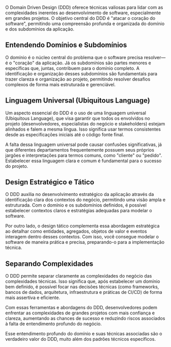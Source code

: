 O Domain Driven Design (DDD) oferece técnicas valiosas para lidar com as complexidades inerentes ao desenvolvimento de software, especialmente em grandes projetos. O objetivo central do DDD é "atacar o coração do software", permitindo uma compreensão profunda e organizada do domínio e dos subdomínios da aplicação.

## Entendendo Domínios e Subdomínios

O domínio é o núcleo central do problema que o software precisa resolver—é o "coração" da aplicação. Já os subdomínios são partes menores e específicas que, juntas, contribuem para o domínio completo. A identificação e organização desses subdomínios são fundamentais para trazer clareza e organização ao projeto, permitindo resolver desafios complexos de forma mais estruturada e gerenciável.

## Linguagem Universal (Ubiquitous Language)

Um aspecto essencial do DDD é o uso de uma linguagem universal (Ubiquitous Language), que visa garantir que todos os envolvidos no projeto (desenvolvedores, especialistas do negócio e stakeholders) estejam alinhados e falem a mesma língua. Isso significa usar termos consistentes desde as especificações iniciais até o código fonte final.

A falta dessa linguagem universal pode causar confusões significativas, já que diferentes departamentos frequentemente possuem seus próprios jargões e interpretações para termos comuns, como "cliente" ou "pedido". Estabelecer essa linguagem clara e comum é fundamental para o sucesso do projeto.

## Design Estratégico e Tático

O DDD auxilia no desenvolvimento estratégico da aplicação através da identificação clara dos contextos do negócio, permitindo uma visão ampla e estruturada. Com o domínio e os subdomínios definidos, é possível estabelecer contextos claros e estratégias adequadas para modelar o software.

Por outro lado, o design tático complementa essa abordagem estratégica ao detalhar como entidades, agregados, objetos de valor e eventos interagem dentro desses contextos. Com isso, você consegue modelar o software de maneira prática e precisa, preparando-o para a implementação técnica.

## Separando Complexidades

O DDD permite separar claramente as complexidades do negócio das complexidades técnicas. Isso significa que, após estabelecer um domínio bem definido, é possível focar nas decisões técnicas (como frameworks, bancos de dados, arquitetura, infraestrutura e práticas de CI/CD) de forma mais assertiva e eficiente.

Com essas ferramentas e abordagens do DDD, desenvolvedores podem enfrentar as complexidades de grandes projetos com mais confiança e clareza, aumentando as chances de sucesso e reduzindo riscos associados à falta de entendimento profundo do negócio.

Esse entendimento profundo do domínio e suas técnicas associadas são o verdadeiro valor do DDD, muito além dos padrões técnicos específicos.